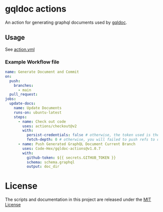 # gqldoc actions

An action for generating graphql documents used by [gqldoc](https://github.com/Code-Hex/gqldoc).

## Usage

See [action.yml](action.yml)

### Example Workflow file

```yaml
name: Generate Document and Commit
on:
  push:
    branches:
      - main
  pull_request:
jobs:
  update-docs:
    name: Update Documents
    runs-on: ubuntu-latest
    steps:
      - name: Check out code
        uses: actions/checkout@v2
        with:
          persist-credentials: false # otherwise, the token used is the GITHUB_TOKEN, instead of your personal token
          fetch-depth: 0 # otherwise, you will failed to push refs to dest repo
      - name: Push Generated GraphQL Document Current Branch
        uses: Code-Hex/gqldoc-actions@v1.0.7
        with:
          github-token: ${{ secrets.GITHUB_TOKEN }}
          schema: schema.graphql
          output: doc_dir
```

# License

The scripts and documentation in this project are released under the [MIT License](LICENSE)